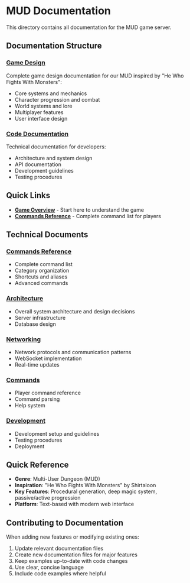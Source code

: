 # MUD Documentation

This directory contains all documentation for the MUD game server.

## Documentation Structure

### [Game Design](game-design/)
Complete game design documentation for our MUD inspired by "He Who Fights With Monsters":
- Core systems and mechanics
- Character progression and combat
- World systems and lore
- Multiplayer features
- User interface design

### [Code Documentation](code/)
Technical documentation for developers:
- Architecture and system design
- API documentation
- Development guidelines
- Testing procedures

## Quick Links

- **[Game Overview](game-design/game-overview.md)** - Start here to understand the game
- **[Commands Reference](commands-reference.md)** - Complete command list for players

## Technical Documents

### [Commands Reference](commands-reference.md)
- Complete command list
- Category organization
- Shortcuts and aliases
- Advanced commands

### [Architecture](architecture.md)
- Overall system architecture and design decisions
- Server infrastructure
- Database design

### [Networking](networking.md)
- Network protocols and communication patterns
- WebSocket implementation
- Real-time updates

### [Commands](commands.md)
- Player command reference
- Command parsing
- Help system

### [Development](development.md)
- Development setup and guidelines
- Testing procedures
- Deployment

## Quick Reference

- **Genre**: Multi-User Dungeon (MUD)
- **Inspiration**: "He Who Fights With Monsters" by Shirtaloon
- **Key Features**: Procedural generation, deep magic system, passive/active progression
- **Platform**: Text-based with modern web interface

## Contributing to Documentation

When adding new features or modifying existing ones:
1. Update relevant documentation files
2. Create new documentation files for major features
3. Keep examples up-to-date with code changes
4. Use clear, concise language
5. Include code examples where helpful